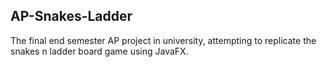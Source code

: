 ## AP-Snakes-Ladder
The final end semester AP project in university, attempting to replicate the snakes n ladder board game using JavaFX.

